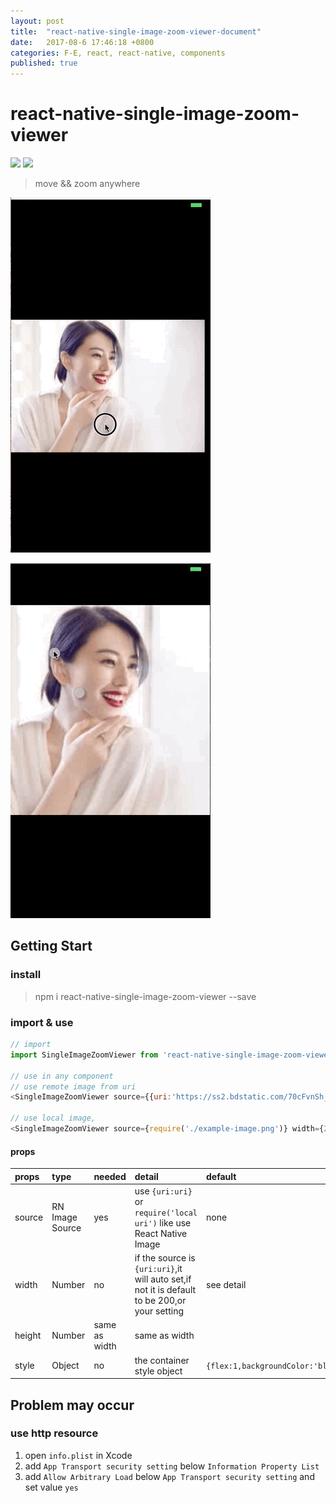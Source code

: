 ```yaml
---
layout: post
title:  "react-native-single-image-zoom-viewer-document"
date:   2017-08-6 17:46:18 +0800
categories: F-E, react, react-native, components
published: true
---
```


# react-native-single-image-zoom-viewer

[![](https://img.shields.io/badge/Github-parsing-green.svg)](https://github.com/vincentmrlau/react-native-single-image-zoom-viewer)
[![](https://img.shields.io/badge/demo-parsing-orange.svg)](https://github.com/vincentmrlau/react-native-single-image-zoom-viewer-demo)

> move && zoom anywhere

![](https://raw.githubusercontent.com/vincentmrlau/remote-image-store/master/zoomer-move.gif)

![](https://raw.githubusercontent.com/vincentmrlau/remote-image-store/master/zoomer-zoom.gif)

## Getting Start

### install
> npm i react-native-single-image-zoom-viewer --save

### import & use
```javaScript
// import
import SingleImageZoomViewer from 'react-native-single-image-zoom-viewer'

// use in any component
// use remote image from uri
<SingleImageZoomViewer source={{uri:'https://ss2.bdstatic.com/70cFvnSh_Q1YnxGkpoWK1HF6hhy/it/u=1972890221,1494503013&fm=26&gp=0.jpg'}}/>

// use local image,
<SingleImageZoomViewer source={require('./example-image.png')} width={200} height={{200}}/>
```

#### props

|props|type|needed|detail|default|
|:---|:---|:---|:---|:---|
|source|RN Image Source|yes|use `{uri:uri}` or `require('local uri')` like use React Native Image|none|
|width|Number|no|if the source is `{uri:uri}`,it will auto set,if not it is default to be 200,or your setting| see detail|
|height|Number|same as width|same as width||
|style|Object|no|the container style object|`{flex:1,backgroundColor:'black'}`


## Problem may occur
### use http resource
1. open `info.plist` in Xcode
2. add `App Transport security setting` below `Information Property List`
3. add `Allow Arbitrary Load` below `App Transport security setting` and set value `yes`